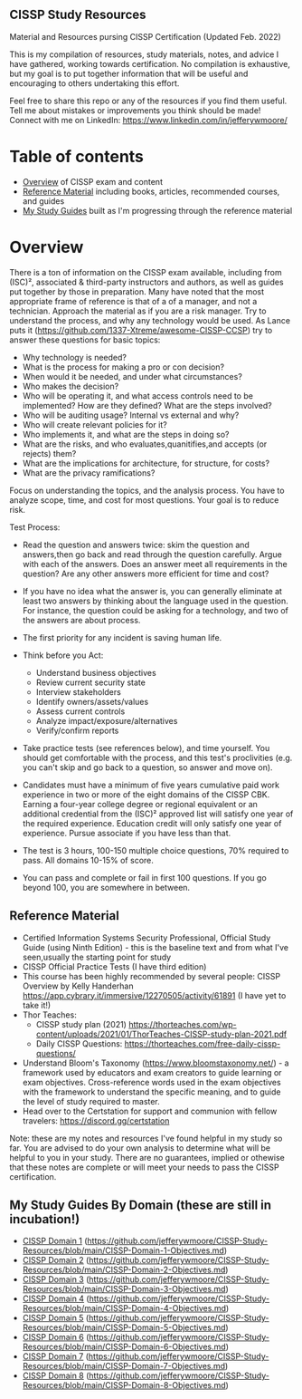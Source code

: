 ## CISSP Study Resources
Material and Resources pursing CISSP Certification (Updated Feb. 2022)

This is my compilation of resources, study materials, notes, and advice I have gathered, working towards certification.
No compilation is exhaustive, but my goal is to put together information that will be useful and encouraging to others undertaking this effort.

Feel free to share this repo or any of the resources if you find them useful.
Tell me about mistakes or improvements you think should be made!
Connect with me on LinkedIn: https://www.linkedin.com/in/jefferywmoore/

# Table of contents
- [Overview](#overview) of CISSP exam and content
- [Reference Material](#reference-material) including books, articles, recommended courses, and guides
- [My Study Guides](#my-study-guides) built as I'm progressing through the reference material

# Overview
There is a ton of information on the CISSP exam available, including from (ISC)², associated & third-party instructors and authors, as well as guides put together by those in preparation.
Many have noted that the most appropriate frame of reference is that of a of a manager, and not a technician. Approach the material as if you are a risk manager. Try to understand the process, and why any technology would be used. As Lance puts it (https://github.com/1337-Xtreme/awesome-CISSP-CCSP) try to answer these questions for basic topics:
- Why technology is needed?
- What is the process for making a pro or con decision?
- When would it be needed, and under what circumstances?
- Who makes the decision?
- Who will be operating it, and what access controls need to be implemented? How are they defined? What are the steps involved?
- Who will be auditing usage? Internal vs external and why?
- Who will create relevant policies for it?
- Who implements it, and what are the steps in doing so?
- What are the risks, and who evaluates,quanitifies,and accepts (or rejects) them?
- What are the implications for architecture, for structure, for costs?
- What are the privacy ramifications?

Focus on understanding the topics, and the analysis process.
You have to analyze scope, time, and cost for most questions. Your goal is to reduce risk.

Test Process:
- Read the question and answers twice: skim the question and answers,then go back and read through the question carefully. Argue with each of the answers. Does an answer meet all requirements in the question? Are any other answers more efficient for time and cost?
- If you have no idea what the answer is, you can generally eliminate at least two answers by thinking about the language used in the question. For instance, the question could be asking for a technology, and two of the answers are about process.
- The first priority for any incident is saving human life.
- Think before you Act: 
  - Understand business objectives
  - Review current security state
  - Interview stakeholders
  - Identify owners/assets/values
  - Assess current controls
  - Analyze impact/exposure/alternatives
  - Verify/confirm reports

- Take practice tests (see references below), and time yourself. You should get comfortable with the process, and this test's proclivities (e.g. you can't skip and go back to a question, so answer and move on).
- Candidates must have a minimum of five years cumulative paid work experience in two or more of the eight domains of the CISSP CBK. Earning a four-year college degree or regional equivalent or an additional credential from the (ISC)² approved list will satisfy one year of the required experience. Education credit will only satisfy one year of experience. Pursue associate if you have less than that.
- The test is 3 hours, 100-150 multiple choice questions, 70% required to pass. All domains 10-15% of score.
- You can pass and complete or fail in first 100 questions. If you go beyond 100, you are somewhere in between.

## Reference Material
- Certified Information Systems Security Professional, Official Study Guide (using Ninth Edition) - this is the baseline text and from what I've seen,usually the starting point for study
- CISSP Official Practice Tests (I have third edition)
- This course has been highly recommended by several people: CISSP Overview by Kelly Handerhan https://app.cybrary.it/immersive/12270505/activity/61891 (I have yet to take it!)
- Thor Teaches:
  - CISSP study plan (2021) https://thorteaches.com/wp-content/uploads/2021/01/ThorTeaches-CISSP-study-plan-2021.pdf
  - Daily CISSP Questions: https://thorteaches.com/free-daily-cissp-questions/
- Understand Bloom's Taxonomy (https://www.bloomstaxonomy.net/) - a framework used by educators and exam creators to guide learning or exam objectives. Cross-reference words used in the exam objectives with the framework to understand the specific meaning, and to guide the level of study required to master.
- Head over to the Certstation for support and communion with fellow travelers: https://discord.gg/certstation

Note: these are my notes and resources I've found helpful in my study so far. You are advised to do your own analysis to determine what will be helpful to you in your study. There are no guarantees, implied or othewise that these notes are complete or will meet your needs to pass the CISSP certification.

## My Study Guides By Domain (these are still in incubation!)
- [CISSP Domain 1](CISSP-Domain-1-Objectives.md) (https://github.com/jefferywmoore/CISSP-Study-Resources/blob/main/CISSP-Domain-1-Objectives.md)
- [CISSP Domain 2](CISSP-Domain-2-Objectives.md) (https://github.com/jefferywmoore/CISSP-Study-Resources/blob/main/CISSP-Domain-2-Objectives.md)
- [CISSP Domain 3](CISSP-Domain-3-Objectives.md) (https://github.com/jefferywmoore/CISSP-Study-Resources/blob/main/CISSP-Domain-3-Objectives.md)
- [CISSP Domain 4](CISSP-Domain-4-Objectives.md) (https://github.com/jefferywmoore/CISSP-Study-Resources/blob/main/CISSP-Domain-4-Objectives.md)
- [CISSP Domain 5](CISSP-Domain-5-Objectives.md) (https://github.com/jefferywmoore/CISSP-Study-Resources/blob/main/CISSP-Domain-5-Objectives.md)
- [CISSP Domain 6](CISSP-Domain-6-Objectives.md) (https://github.com/jefferywmoore/CISSP-Study-Resources/blob/main/CISSP-Domain-6-Objectives.md)
- [CISSP Domain 7](CISSP-Domain-7-Objectives.md) (https://github.com/jefferywmoore/CISSP-Study-Resources/blob/main/CISSP-Domain-7-Objectives.md)
- [CISSP Domain 8](CISSP-Domain-8-Objectives.md) (https://github.com/jefferywmoore/CISSP-Study-Resources/blob/main/CISSP-Domain-8-Objectives.md)

